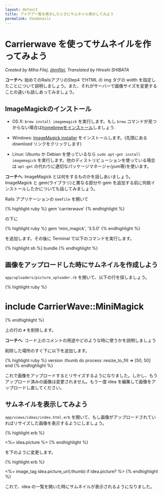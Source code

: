 ```yaml
---
layout: default
title: アイデア一覧を表示したときにサムネイル表示してみよう
permalink: thumbnails
---
```


# Carrierwave を使ってサムネイルを作ってみよう

*Created by Miha Filej, [@mfilej](https://twitter.com/mfilej), Translated by Hiroshi SHIBATA*

__コーチへ__: 始めてのRailsアプリのStep4 でHTML の img タグの width を指定したことについて説明しましょう。また、それがサーバーで画像サイズを変更することの違いも話しあってみましょう。

## ImageMagickのインストール

* OS X: `brew install imagemagick` を実行します。もし `brew` コマンドが見つからない場合は[homebrewをインストール][in-homebrew]しましょう.
* Windows: [ImageMagick installer][im-win] をインストールします。(先頭にある *download* リンクをクリックします)
* Linux: Ubuntu か Debian を使っているなら `sudo apt-get install imagemagick` を実行します。他のディストリビューションを使っている場合は `apt-get` の代わりに適切なパッケージマネージャ(yum等)を使います。

  [im-win]: http://www.imagemagick.org/script/binary-releases.php?ImageMagick=vkv0r0at8sjl5qo91788rtuvs3#windows
  [in-homebrew]: http://mxcl.github.io/homebrew/

__コーチへ__: ImageMagick とは何をするものかを話しあいましょう。ImageMagick と gem(ライブラリ)と異なる部分や gem を追加する前に何故インストールしたかについても話してみましょう。

Rails アプリケーションの `Gemfile` を開いて

{% highlight ruby %}
gem 'carrierwave'
{% endhighlight %}

の下に

{% highlight ruby %}
gem 'mini_magick', '3.5.0'
{% endhighlight %}

を追加します。その後に Terminal で以下のコマンドを実行します。

{% highlight sh %}
bundle
{% endhighlight %}

## 画像をアップロードした時にサムネイルを作成しよう

`app/uploaders/picture_uploader.rb` を開いて、以下の行を探しましょう。

{% highlight ruby %}
  # include CarrierWave::MiniMagick
{% endhighlight %}

上の行の `#` を削除します。

__コーチへ__: コード上のコメントの用途やどのような時に使うかを説明しましょう

削除した場所のすぐ下に以下を追加します。

{% highlight ruby %}
version :thumb do
  process :resize_to_fill => [50, 50]
end
{% endhighlight %}

これで画像をアップロードするとリサイズするようになりました。しかし、もうアップロード済みの画像は変更されません。もう一度 idea を編集して画像をアップロードし直してください。

## サムネイルを表示してみよう

`app/views/ideas/index.html.erb` を開いて、もし画像がアップロードされていればリサイズした画像を表示するようにしましょう。

{% highlight erb %}
<td><%= idea.picture %></td>
{% endhighlight %}

を下のように変更します。

{% highlight erb %}
<td><%= image_tag idea.picture_url(:thumb) if idea.picture? %></td>
{% endhighlight %}

これで、idea の一覧を開いた時にサムネイルが表示されるようになりました。
